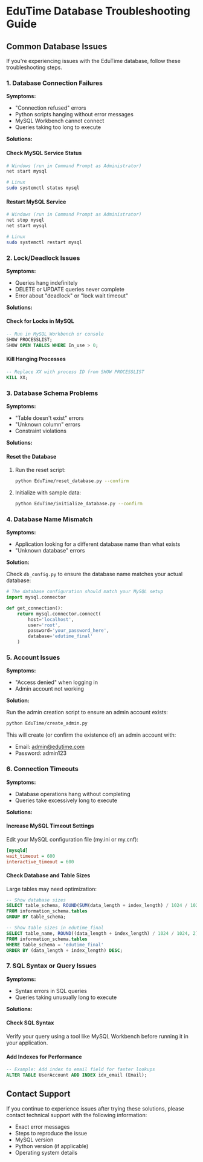 # EduTime Database Troubleshooting Guide

## Common Database Issues

If you're experiencing issues with the EduTime database, follow these troubleshooting steps.

### 1. Database Connection Failures

**Symptoms:**
- "Connection refused" errors
- Python scripts hanging without error messages
- MySQL Workbench cannot connect
- Queries taking too long to execute

**Solutions:**

#### Check MySQL Service Status
```bash
# Windows (run in Command Prompt as Administrator)
net start mysql

# Linux
sudo systemctl status mysql
```

#### Restart MySQL Service
```bash
# Windows (run in Command Prompt as Administrator)
net stop mysql
net start mysql

# Linux
sudo systemctl restart mysql
```

### 2. Lock/Deadlock Issues

**Symptoms:**
- Queries hang indefinitely
- DELETE or UPDATE queries never complete
- Error about "deadlock" or "lock wait timeout"

**Solutions:**

#### Check for Locks in MySQL
```sql
-- Run in MySQL Workbench or console
SHOW PROCESSLIST;
SHOW OPEN TABLES WHERE In_use > 0;
```

#### Kill Hanging Processes
```sql
-- Replace XX with process ID from SHOW PROCESSLIST
KILL XX;
```

### 3. Database Schema Problems

**Symptoms:**
- "Table doesn't exist" errors
- "Unknown column" errors
- Constraint violations

**Solutions:**

#### Reset the Database
1. Run the reset script:
   ```bash
   python EduTime/reset_database.py --confirm
   ```

2. Initialize with sample data:
   ```bash
   python EduTime/initialize_database.py --confirm
   ```

### 4. Database Name Mismatch

**Symptoms:**
- Application looking for a different database name than what exists
- "Unknown database" errors

**Solution:**

Check `db_config.py` to ensure the database name matches your actual database:

```python
# The database configuration should match your MySQL setup
import mysql.connector

def get_connection():
    return mysql.connector.connect(
        host='localhost',
        user='root',
        password='your_password_here',
        database='edutime_final'
    )
```

### 5. Account Issues

**Symptoms:**
- "Access denied" when logging in
- Admin account not working

**Solution:**

Run the admin creation script to ensure an admin account exists:
```bash
python EduTime/create_admin.py
```

This will create (or confirm the existence of) an admin account with:
- Email: admin@edutime.com
- Password: admin123

### 6. Connection Timeouts

**Symptoms:**
- Database operations hang without completing
- Queries take excessively long to execute

**Solutions:**

#### Increase MySQL Timeout Settings
Edit your MySQL configuration file (my.ini or my.cnf):

```ini
[mysqld]
wait_timeout = 600
interactive_timeout = 600
```

#### Check Database and Table Sizes
Large tables may need optimization:

```sql
-- Show database sizes
SELECT table_schema, ROUND(SUM(data_length + index_length) / 1024 / 1024, 2) 'Size (MB)'
FROM information_schema.tables
GROUP BY table_schema;

-- Show table sizes in edutime_final
SELECT table_name, ROUND((data_length + index_length) / 1024 / 1024, 2) 'Size (MB)'
FROM information_schema.tables
WHERE table_schema = 'edutime_final'
ORDER BY (data_length + index_length) DESC;
```

### 7. SQL Syntax or Query Issues

**Symptoms:**
- Syntax errors in SQL queries
- Queries taking unusually long to execute

**Solutions:**

#### Check SQL Syntax
Verify your query using a tool like MySQL Workbench before running it in your application.

#### Add Indexes for Performance
```sql
-- Example: Add index to email field for faster lookups
ALTER TABLE UserAccount ADD INDEX idx_email (Email);
```

## Contact Support

If you continue to experience issues after trying these solutions, please contact technical support with the following information:
- Exact error messages
- Steps to reproduce the issue
- MySQL version
- Python version (if applicable)
- Operating system details 